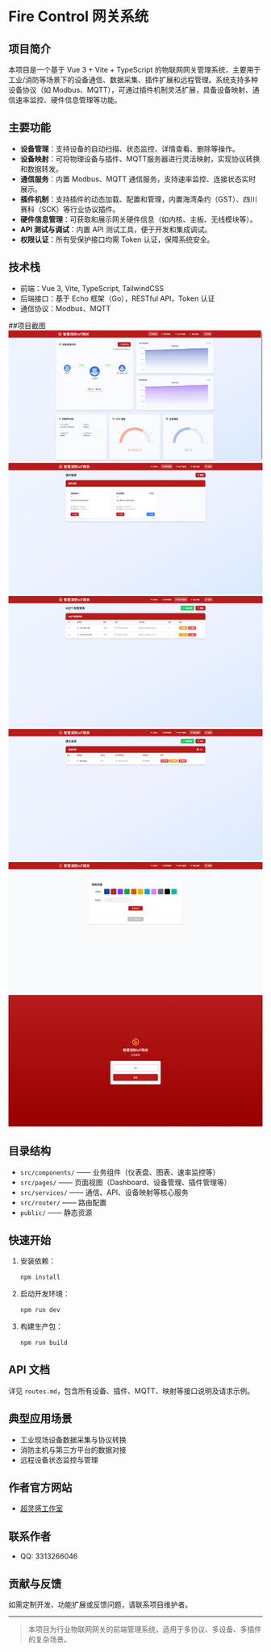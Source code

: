 # Fire Control 网关系统

## 项目简介

本项目是一个基于 Vue 3 + Vite + TypeScript 的物联网网关管理系统，主要用于工业/消防等场景下的设备通信、数据采集、插件扩展和远程管理。系统支持多种设备协议（如 Modbus、MQTT），可通过插件机制灵活扩展，具备设备映射、通信速率监控、硬件信息管理等功能。

## 主要功能

- **设备管理**：支持设备的自动扫描、状态监控、详情查看、删除等操作。
- **设备映射**：可将物理设备与插件、MQTT服务器进行灵活映射，实现协议转换和数据转发。
- **通信服务**：内置 Modbus、MQTT 通信服务，支持速率监控、连接状态实时展示。
- **插件机制**：支持插件的动态加载、配置和管理，内置海湾条约（GST）、四川赛科（SCK）等行业协议插件。
- **硬件信息管理**：可获取和展示网关硬件信息（如内核、主板、无线模块等）。
- **API 测试与调试**：内置 API 测试工具，便于开发和集成调试。
- **权限认证**：所有受保护接口均需 Token 认证，保障系统安全。

## 技术栈

- 前端：Vue 3, Vite, TypeScript, TailwindCSS
- 后端接口：基于 Echo 框架（Go），RESTful API，Token 认证
- 通信协议：Modbus、MQTT

##项目截图
![主页](public/微信图片_20250519092423.png)
![插件管理](public/微信图片_20250519092432.png)
![MQTT](public/微信图片_20250519092438.png)
![连接](public/微信图片_20250519092442.png)
![设置](public/微信图片_20250519092445.png)
![登录](public/微信图片_20250519092448.png)

## 目录结构

- `src/components/`  —— 业务组件（仪表盘、图表、速率监控等）
- `src/pages/`       —— 页面视图（Dashboard、设备管理、插件管理等）
- `src/services/`    —— 通信、API、设备映射等核心服务
- `src/router/`      —— 路由配置
- `public/`          —— 静态资源

## 快速开始

1. 安装依赖：
   ```powershell
   npm install
   ```
2. 启动开发环境：
   ```powershell
   npm run dev
   ```
3. 构建生产包：
   ```powershell
   npm run build
   ```

## API 文档

详见 `routes.md`，包含所有设备、插件、MQTT、映射等接口说明及请求示例。

## 典型应用场景

- 工业现场设备数据采集与协议转换
- 消防主机与第三方平台的数据对接
- 远程设备状态监控与管理
## 作者官方网站
-  [超灵感工作室](https://illli.cc/)

## 联系作者
- QQ: 3313266046


## 贡献与反馈

如需定制开发、功能扩展或反馈问题，请联系项目维护者。

---

> 本项目为行业物联网网关的前端管理系统，适用于多协议、多设备、多插件的复杂场景。

